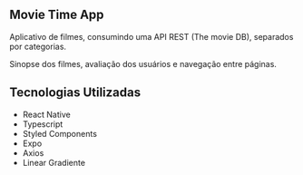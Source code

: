 ## Movie Time App

Aplicativo de filmes, consumindo uma API REST (The movie DB), separados por categorias.

Sinopse dos filmes, avaliação dos usuários e navegação entre páginas.

## Tecnologias Utilizadas

- React Native
- Typescript
- Styled Components
- Expo
- Axios
- Linear Gradiente


